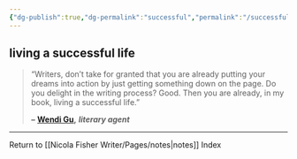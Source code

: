 ```yaml
---
{"dg-publish":true,"dg-permalink":"successful","permalink":"/successful/","created":"","updated":""}
---
```



## living a successful life

> “Writers, don’t take for granted that you are already putting your dreams into action by just getting something down on the page. Do you delight in the writing process? Good. Then you are already, in my book, living a successful life.”
> 
> **–** [**Wendi Gu**](https://londonwriterssalon.us4.list-manage.com/track/click?u=8b047263967451488070a8ad0&id=2e3d97b706&e=bc5cbc9b90)**,** _**literary agent**_

---

Return to [[Nicola Fisher Writer/Pages/notes\|notes]] Index